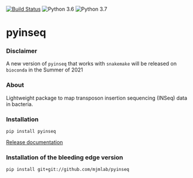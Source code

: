[![Build Status](https://travis-ci.org/mjmlab/pyinseq.svg?branch=master)](https://travis-ci.org/mjmlab/pyinseq)
![Python 3.6](https://img.shields.io/badge/python-3.6-blue.svg)
![Python 3.7](https://img.shields.io/badge/python-3.7-blue.svg)


# pyinseq

### Disclaimer

A new version of `pyinseq` that works with `snakemake` will be released on `bioconda` in the Summer of 2021

### About

Lightweight package to map transposon insertion sequencing (INSeq) data in
bacteria.


### Installation

```
pip install pyinseq
```
[Release documentation](http://pyinseq.readthedocs.io/en/stable/)


### Installation of the bleeding edge version

```
pip install git+git://github.com/mjmlab/pyinseq
```
